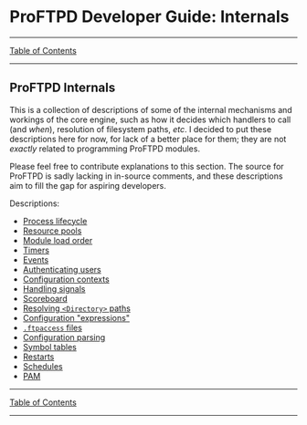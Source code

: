 # ProFTPD Developer Guide: Internals

---

[Table of Contents](../toc.md)

---

## ProFTPD Internals

This is a collection of descriptions of some of the internal mechanisms and
workings of the core engine, such as how it decides which handlers to call
(and _when_), resolution of filesystem paths, _etc_.  I decided to put these
descriptions here for now, for lack of a better place for them; they are not
_exactly_ related to programming ProFTPD modules.

Please feel free to contribute explanations to this section.  The source for
ProFTPD is sadly lacking in in-source comments, and these descriptions aim to
fill the gap for aspiring developers.

Descriptions:

* [Process lifecycle](lifecycle.md)
* [Resource pools](pools.md)
* [Module load order](order.md)
* [Timers](timers.md)
* [Events](events.md)
* [Authenticating users](authenticating.md)
* [Configuration contexts](contexts.md)
* [Handling signals](signals.md)
* [Scoreboard](scoreboard.md)
* [Resolving `<Directory>` paths](directory.md)
* [Configuration "expressions"](expressions.md)
* [`.ftpaccess` files](ftpaccess.md)
* [Configuration parsing](parsing.md)
* [Symbol tables](symbols.md)
* [Restarts](restarts.md)
* [Schedules](schedules.md)
* [PAM](pam.md)

---

[Table of Contents](../toc.md)

---
